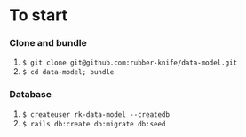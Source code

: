 # To start

### Clone and bundle
1. `$ git clone git@github.com:rubber-knife/data-model.git`
2. `$ cd data-model; bundle`

### Database
1. `$ createuser rk-data-model --createdb`
2. `$ rails db:create db:migrate db:seed`
